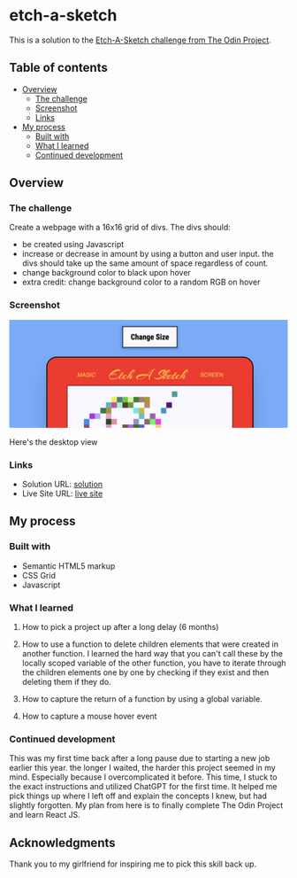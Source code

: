 # etch-a-sketch

This is a solution to the [Etch-A-Sketch challenge from The Odin Project](https://www.theodinproject.com/lessons/foundations-etch-a-sketch).

## Table of contents

- [Overview](#overview)
  - [The challenge](#the-challenge)
  - [Screenshot](#screenshot)
  - [Links](#links)
- [My process](#my-process)
  - [Built with](#built-with)
  - [What I learned](#what-i-learned)
  - [Continued development](#continued-development)

## Overview

### The challenge

Create a webpage with a 16x16 grid of divs. The divs should:

- be created using Javascript
- increase or decrease in amount by using a button and user input. the divs should take up the same amount of space regardless of count. 
- change background color to black upon hover
- extra credit: change background color to a random RGB on hover

### Screenshot

![](images/pic.png)

Here's the desktop view

### Links

- Solution URL: [solution](https://github.com/importvince/etch-a-sketch)
- Live Site URL: [live site](https://importvince.github.io/etch-a-sketch/)

## My process

### Built with

- Semantic HTML5 markup
- CSS Grid
- Javascript

### What I learned

1. How to pick a project up after a long delay (6 months)

2. How to use a function to delete children elements that were created in another function. I learned the hard way that you can't call these by the locally scoped variable of the other function, you have to iterate through the children elements one by one by checking if they exist and then deleting them if they do. 

3. How to capture the return of a function by using a global variable. 

4. How to capture a mouse hover event


### Continued development

This was my first time back after a long pause due to starting a new job earlier this year. the longer I waited, the harder this project seemed in my mind. Especially because I overcomplicated it before. This time, I stuck to the exact instructions and utilized ChatGPT for the first time. It helped me pick things up where I left off and explain the concepts I knew, but had slightly forgotten. My plan from here is to finally complete The Odin Project and learn React JS. 

## Acknowledgments

Thank you to my girlfriend for inspiring me to pick this skill back up. 

